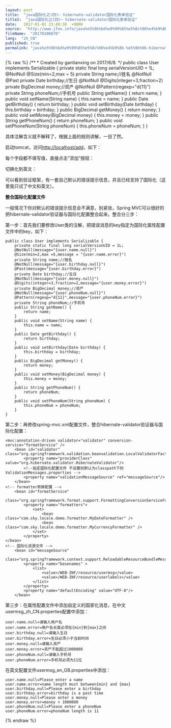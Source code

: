 ```yaml
---
layout: post
title:  "java国际化之(四)— hibernate-validator国际化表单验证"
title2:  "java国际化之(四)— hibernate-validator国际化表单验证"
date:   2017-01-01 23:49:30  +0800
source:  "http://www.jfox.info/java%e5%9b%bd%e9%99%85%e5%8c%96%e4%b9%8b-%e5%9b%9b-hibernate-validator%e5%9b%bd%e9%99%85%e5%8c%96%e8%a1%a8%e5%8d%95%e9%aa%8c%e8%af%81.html"
fileName:  "20170100870"
lang:  "zh_CN"
published: true
permalink: "java%e5%9b%bd%e9%99%85%e5%8c%96%e4%b9%8b-%e5%9b%9b-hibernate-validator%e5%9b%bd%e9%99%85%e5%8c%96%e8%a1%a8%e5%8d%95%e9%aa%8c%e8%af%81.html"
---
```

{% raw %}
/**
     * Created by gantianxing on 2017/6/8.
     */
    public class User implements Serializable {
        private static final long serialVersionUID = 1L;
        @NotNull
        @Size(min=2,max = 5)
        private String name;//姓名
        @NotNull
        @Past
        private Date birthday;//生日
        @NotNull
        @Digits(integer=3,fraction=2)
        private BigDecimal money;//资产
        @NotNull
        @Pattern(regexp="d{11}")
        private String phoneNum;//手机号
        public String getName() {
            return name;
        }
        public void setName(String name) {
            this.name = name;
        }
        public Date getBirthday() {
            return birthday;
        }
        public void setBirthday(Date birthday) {
            this.birthday = birthday;
        }
        public BigDecimal getMoney() {
            return money;
        }
        public void setMoney(BigDecimal money) {
            this.money = money;
        }
        public String getPhoneNum() {
            return phoneNum;
        }
        public void setPhoneNum(String phoneNum) {
            this.phoneNum = phoneNum;
        }
    }

具体注解含义就不解释了，根据上面的规则讲解，一目了然。

启动tomcat，访问[http://localhost/add](http://www.jfox.info/go.php?url=http://localhost/add)，如下：

每个字段都不填写值，直接点击”添加”按钮：

切换化到英文：

可以看到验证框架，有一套自己默认的错误提示信息，并且已经支持了国际化（这里我只试了中文和英文）。

**整合国际化配置文件**

一般情况下你对默认的错误提示信息会不满意，别紧张，Spring MVC可以很好的把hibernate-validator验证器与国际化配置整合起来。整合分三步：

第一步：首先我们要修改User类的注解，把错误消息的key指定为国际化属性配置文件中的key，如下：

    public class User implements Serializable {
        private static final long serialVersionUID = 1L;
        @NotNull(message="{user.name.null}")
        @Size(min=2,max =5,message = "{user.name.error}")
        private String name;//姓名
        @NotNull(message="{user.birthday.null}")
        @Past(message="{user.birthday.error}")
        private Date birthday;//生日
        @NotNull(message="{user.money.null}")
        @Digits(integer=3,fraction=2,message="{user.money.error}")
        private BigDecimal money;//资产
        @NotNull(message="{user.phoneNum.null}")
        @Pattern(regexp="d{11}",message="{user.phoneNum.error}")
        private String phoneNum;//手机号
        public String getName() {
            return name;
        }
        public void setName(String name) {
            this.name = name;
        }
        public Date getBirthday() {
            return birthday;
        }
        public void setBirthday(Date birthday) {
            this.birthday = birthday;
        }
        public BigDecimal getMoney() {
            return money;
        }
        public void setMoney(BigDecimal money) {
            this.money = money;
        }
        public String getPhoneNum() {
            return phoneNum;
        }
        public void setPhoneNum(String phoneNum) {
            this.phoneNum = phoneNum;
        }
    }

第二步：再修改spring-mvc.xml配置文件，整合hibernate-validator验证器与国际化配置：

    <mvc:annotation-driven validator="validator" conversion-service="formatService" />
        <bean id="validator" class="org.springframework.validation.beanvalidation.LocalValidatorFactoryBean">
            <property name="providerClass"  value="org.hibernate.validator.HibernateValidator"/>
            <!--指定国际化配置文件 不设置则默认为classpath下的 ValidationMessages.properties -->
            <property name="validationMessageSource" ref="messageSource"/>
        </bean>
    <!-- formatter转换配置 -->
        <bean id="formatService"
              class="org.springframework.format.support.FormattingConversionServiceFactoryBean">
            <property name="formatters">
                <set>
                    <bean class="com.sky.locale.demo.formatter.MyDateFormatter" />
                    <bean class="com.sky.locale.demo.formatter.MyCurrencyFormatter" />
                </set>
            </property>
    </bean>
    <!-- 国际化资源文件 -->
        <bean id="messageSource"
              class="org.springframework.context.support.ReloadableResourceBundleMessageSource">
            <property name="basenames" >
                <list>
                    <value>/WEB-INF/resource/usermsg</value>
                    <value>/WEB-INF/resource/userlabels</value>
                </list>
            </property>
            <property name="defaultEncoding" value="UTF-8"/>
        </bean>

第三步：在属性配置文件中添加自定义的国家化消息，在中文usermsg_zh_CN.properties配置中添加：

    user.name.null=请输入用户名
    user.name.error=用户名长度必须在{min}到{max}之间
    user.birthday.null=请输入生日
    user.birthday.error=生日必须小于当前时间
    user.money.null=请输入资产
    user.money.error=资产不能超过1000000
    user.phoneNum.null=请输入手机号
    user.phoneNum.error=手机号必须为11位

在英文配置文件usermsg_en_GB.properties中添加：

    user.name.null=Please enter a name
    user.name.error=name length must between{min} and {max}
    user.birthday.null=Please enter a birthday
    user.birthday.error=birthday is a past time
    user.money.null=Please enter a money
    user.money.error=money < 1000000
    user.phoneNum.null=Please enter a phoneNum
    user.phoneNum.error=phoneNum length is 11
{% endraw %}
